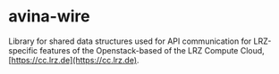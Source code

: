 # avina-wire
Library for shared data structures used for API communication for LRZ-specific
features of the Openstack-based of the LRZ Compute Cloud, [https://cc.lrz.de](https://cc.lrz.de).
